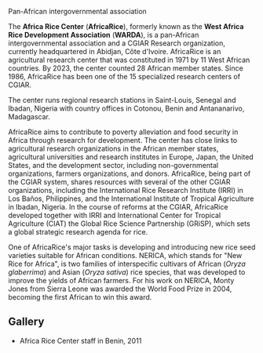 Pan-African intergovernmental association

The **Africa Rice Center** (**AfricaRice**), formerly known as the **West
Africa Rice Development Association** (**WARDA**), is a pan-African
intergovernmental association and a CGIAR Research organization, currently
headquartered in Abidjan, Côte d'Ivoire. AfricaRice is an agricultural
research center that was constituted in 1971 by 11 West African countries. By
2023, the center counted 28 African member states. Since 1986, AfricaRice has
been one of the 15 specialized research centers of CGIAR.

The center runs regional research stations in Saint-Louis, Senegal and Ibadan,
Nigeria with country offices in Cotonou, Benin and Antananarivo, Madagascar.

AfricaRice aims to contribute to poverty alleviation and food security in
Africa through research for development. The center has close links to
agricultural research organizations in the African member states, agricultural
universities and research institutes in Europe, Japan, the United States, and
the development sector, including non-governmental organizations, farmers
organizations, and donors. AfricaRice, being part of the CGIAR system, shares
resources with several of the other CGIAR organizations, including the
International Rice Research Institute (IRRI) in Los Baños, Philippines, and
the International Institute of Tropical Agriculture in Ibadan, Nigeria. In the
course of reforms at the CGIAR, AfricaRice developed together with IRRI and
International Center for Tropical Agriculture (CIAT) the Global Rice Science
Partnership (GRiSP), which sets a global strategic research agenda for rice.

One of AfricaRice's major tasks is developing and introducing new rice seed
varieties suitable for African conditions. NERICA, which stands for "New Rice
for Africa", is two families of interspecific cultivars of African (_Oryza
glaberrima_) and Asian (_Oryza sativa_) rice species, that was developed to
improve the yields of African farmers. For his work on NERICA, Monty Jones
from Sierra Leone was awarded the World Food Prize in 2004, becoming the first
African to win this award.

## Gallery

  * Africa Rice Center staff in Benin, 2011